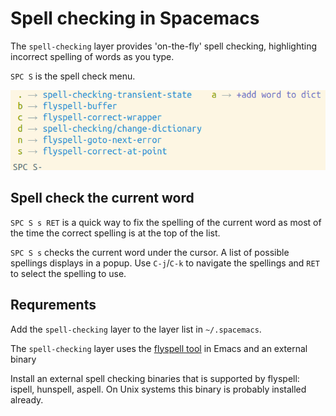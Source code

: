 # Spell checking in Spacemacs
The `spell-checking` layer provides 'on-the-fly' spell checking, highlighting incorrect spelling of words as you type.

`SPC S` is the spell check menu.

![Spacemacs Spelling menu](/images/spacemacs-spelling-menu.png)


## Spell check the current word
`SPC S s RET` is a quick way to fix the spelling of the current word as most of the time the correct spelling is at the top of the list.

`SPC S s` checks the current word under the cursor.  A list of possible spellings displays in a popup.  Use `C-j`/`C-k` to navigate the spellings and `RET` to select the spelling to use.


## Requrements
Add the `spell-checking` layer to the layer list in `~/.spacemacs`.

The `spell-checking` layer uses the [flyspell tool](https://github.com/emacs-mirror/emacs/blob/master/lisp/textmodes/flyspell.el) in Emacs and an external binary

Install an external spell checking binaries that is supported by flyspell: ispell, hunspell, aspell.  On Unix systems this binary is probably installed already.
